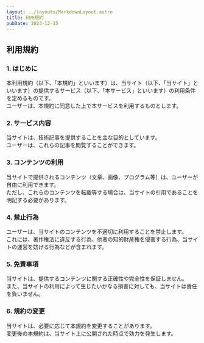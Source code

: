 ```yaml
---
layout: ../layouts/MarkdownLayout.astro
title: 利用規約
pubDate: 2023-12-15
---
```


## 利用規約

### 1. はじめに

本利用規約（以下、「本規約」といいます）は、当サイト（以下、「当サイト」といいます）の提供するサービス（以下、「本サービス」といいます）の利用条件を定めるものです。  
ユーザーは、本規約に同意した上で本サービスを利用するものとします。

### 2. サービス内容

当サイトは、技術記事を提供することを主な目的としています。  
ユーザーは、これらの記事を閲覧することができます。

### 3. コンテンツの利用

当サイトで提供されるコンテンツ（文章、画像、プログラム等）は、ユーザーが自由に利用できます。  
ただし、これらのコンテンツを転載等する場合は、当サイトの引用であることを明記する必要があります。

### 4. 禁止行為

ユーザーは、当サイトのコンテンツを不適切に利用することを禁止します。  
これには、著作権法に違反する行為、他者の知的財産権を侵害する行為、当サイトの運営を妨げる行為などが含まれます。

### 5. 免責事項

当サイトは、提供するコンテンツに関する正確性や完全性を保証しません。  
また、当サイトの利用によって生じたいかなる損害に対しても、当サイトは責任を負いません。

### 6. 規約の変更

当サイトは、必要に応じて本規約を変更することがあります。  
変更後の本規約は、当サイト上に公開された時点で効力を発生します。

